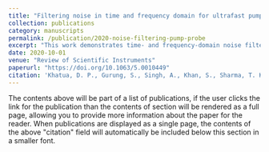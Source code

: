 ```yaml
---
title: "Filtering noise in time and frequency domain for ultrafast pump–probe performed using low repetition rate lasers"
collection: publications
category: manuscripts
permalink: /publication/2020-noise-filtering-pump-probe
excerpt: "This work demonstrates time- and frequency-domain noise filtering strategies for ultrafast pump–probe spectroscopy with low repetition rate lasers, improving signal-to-noise ratio in femtosecond experiments."
date: 2020-10-01
venue: "Review of Scientific Instruments"
paperurl: "https://doi.org/10.1063/5.0010449"
citation: 'Khatua, D. P., Gurung, S., Singh, A., Khan, S., Sharma, T. K., and Jayabalan, J. (2020). "Filtering noise in time and frequency domain for ultrafast pump–probe performed using low repetition rate lasers." <i>Review of Scientific Instruments</i>, 91(10), 103901. https://doi.org/10.1063/5.0010449'
---
```


The contents above will be part of a list of publications, if the user clicks the link for the publication than the contents of section will be rendered as a full page, allowing you to provide more information about the paper for the reader. When publications are displayed as a single page, the contents of the above "citation" field will automatically be included below this section in a smaller font.

